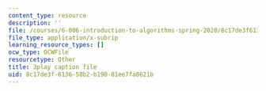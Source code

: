 ```yaml
---
content_type: resource
description: ''
file: /courses/6-006-introduction-to-algorithms-spring-2020/8c17de3f613658b2b19081ee7fa8621b_IBfWDYSffUU.vtt
file_type: application/x-subrip
learning_resource_types: []
ocw_type: OCWFile
resourcetype: Other
title: 3play caption file
uid: 8c17de3f-6136-58b2-b190-81ee7fa8621b
---
```

